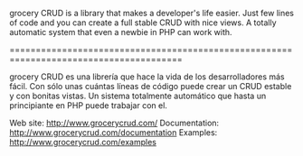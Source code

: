 grocery CRUD is a library that makes a developer's life easier. Just few lines of code and you can create a full stable CRUD with nice views. A totally automatic system that even a newbie in PHP can work with.


=======================================================================================

grocery CRUD es una librería que hace la vida de los desarrolladores más fácil. Con sólo unas cuántas líneas de código puede crear un CRUD estable y con bonitas vistas. Un sistema totalmente automático que hasta un principiante en PHP puede trabajar con el.

Web site: http://www.grocerycrud.com/
Documentation: http://www.grocerycrud.com/documentation
Examples: http://www.grocerycrud.com/examples
